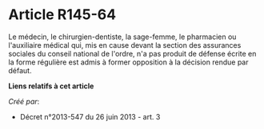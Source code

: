 # Article R145-64

Le médecin, le chirurgien-dentiste, la sage-femme, le pharmacien ou l'auxiliaire médical qui, mis en cause devant la section
des assurances sociales du conseil national de l'ordre, n'a pas produit de défense écrite en la forme régulière est admis à
former opposition à la décision rendue par défaut.

**Liens relatifs à cet article**

_Créé par_:

  - Décret n°2013-547 du 26 juin 2013 - art. 3

